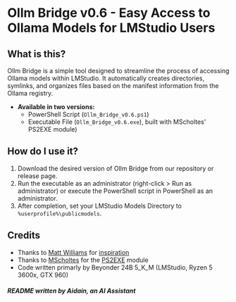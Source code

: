 # Ollm Bridge v0.6 - Easy Access to Ollama Models for LMStudio Users

## What is this?
Ollm Bridge is a simple tool designed to streamline the process of accessing Ollama models within LMStudio. It automatically creates directories, symlinks, and organizes files based on the manifest information from the Ollama registry.
 * **Available in two versions:**
   - PowerShell Script (`Ollm_Bridge_v0.6.ps1`)
   - Executable File (`Ollm_Bridge_v0.6.exe`), built with MScholtes' PS2EXE module)

## How do I use it?
1. Download the desired version of Ollm Bridge from our repository or release page.
2. Run the executable as an administrator (right-click > Run as administrator) or execute the PowerShell script in PowerShell as an administrator.
3. After completion, set your LMStudio Models Directory to `%userprofile%\publicmodels`.

## Credits
* Thanks to [Matt Williams](https://github.com/technovangelist) for [inspiration](https://youtu.be/UfhXbwA5thQ?si=ML8x01C26kNStTJw)
* Thanks to [MScholtes](https://github.com/MScholtes) for the [PS2EXE](https://github.com/MScholtes/PS2EXE) module
* Code written primarly by Beyonder 24B 5_K_M (LMStudio, Ryzen 5 3600x, GTX 960)


#####             README written by Aidain, an AI Assistant
